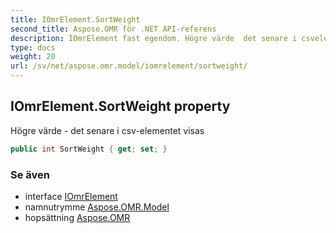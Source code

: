 ```yaml
---
title: IOmrElement.SortWeight
second_title: Aspose.OMR för .NET API-referens
description: IOmrElement fast egendom. Högre värde  det senare i csvelementet visas
type: docs
weight: 20
url: /sv/net/aspose.omr.model/iomrelement/sortweight/
---
```

## IOmrElement.SortWeight property

Högre värde - det senare i csv-elementet visas

```csharp
public int SortWeight { get; set; }
```

### Se även

* interface [IOmrElement](../)
* namnutrymme [Aspose.OMR.Model](../../iomrelement/)
* hopsättning [Aspose.OMR](../../../)



